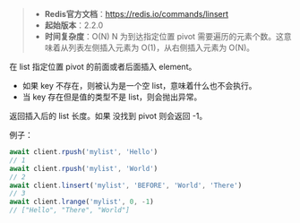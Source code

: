 > - **Redis官方文档**：https://redis.io/commands/linsert
> - **起始版本**：2.2.0
> - **时间复杂度**：O(N) N 为到达指定位置 pivot 需要遍历的元素个数。这意味着从列表左侧插入元素为 O(1)，从右侧插入元素为 O(N)。

在 list 指定位置 pivot 的前面或者后面插入 element。

- 如果 key 不存在，则被认为是一个空 list，意味着什么也不会执行。
- 当 key 存在但是值的类型不是 list，则会抛出异常。

返回插入后的 list 长度。如果 没找到 pivot 则会返回 -1。

例子：

```typescript
await client.rpush('mylist', 'Hello')
// 1
await client.rpush('mylist', 'World')
// 2
await client.linsert('mylist', 'BEFORE', 'World', 'There')
// 3
await client.lrange('mylist', 0, -1)
// ["Hello", "There", "World"]
```
